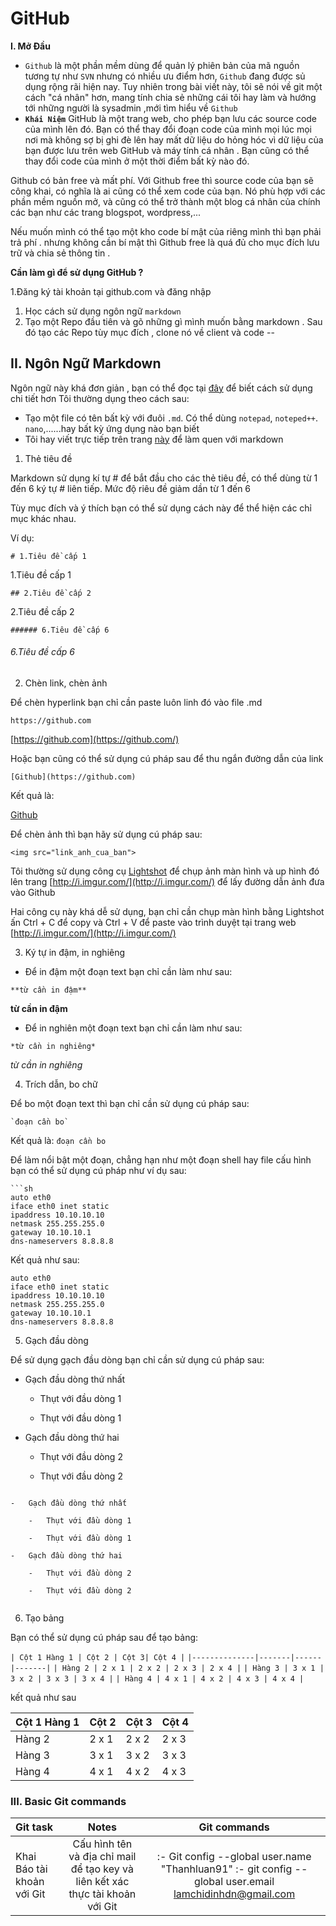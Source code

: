 # GitHub
**I. Mở Đầu** 
- `Github` là một phần mềm dùng để quản lý phiên bản của mã nguồn tương tự như `SVN` nhưng có nhiều ưu điểm hơn, `Github` đang được sủ dụng rộng rãi hiện nay. Tuy nhiên trong bài viết này, tôi sẽ nói về git một cách "cá nhân" hơn, mang tính chia sẻ những cái tôi hay làm và hướng tới những người là sysadmin ,mới tìm hiểu về `Github`
- **`Khái Niệm`**
GitHub là một trang web, cho phép bạn lưu các source code của mình lên đó. Bạn có thể thay đổi đoạn code của mình mọi lúc mọi nơi mà không sợ bị ghi đè lên hay mất dữ liệu do hỏng hóc vì dữ liệu của bạn được lưu trên web GitHub và máy tính cá nhân . Bạn cũng có thể thay đổi code của mình ở một thời điểm bất kỳ nào đó.

Github có bản free và mất phí. Với Github free thì source code của bạn sẽ công khai, có nghĩa là ai cũng có thể xem code của bạn. Nó phù hợp với các phần mềm nguồn mở, và cũng có thể trở thành một blog cá nhân của chính các bạn như các trang blogspot, wordpress,...

Nếu muốn mình có thể tạo một kho code bí mật của riêng mình thì bạn phải trả phí .
nhưng không cần bí mật thì Github free là quá đủ cho mục đích lưu trữ và chia sẻ thông tin .

**Cần làm gì để sử dụng GitHub ?**

 1.Đăng ký tài khoản tại github.com và đăng nhập
 1. Học cách sử dụng ngôn ngữ `markdown`
 2. Tạo một Repo đầu tiên và gõ những gì mình muốn bằng markdown . Sau đó tạo các Repo tùy mục đích , clone nó về client và code
  --
  

## **II. Ngôn Ngữ Markdown** 
 Ngôn ngữ này khá đơn giản , bạn có thể đọc tại [đây](https://viblo.asia/helps/cach-su-dung-markdown-bxjvZYnwkJZ) để biết cách sử dụng chi tiết hơn 
 Tôi thường dụng theo cách sau:
  

 

 - Tạo một file có tên bất kỳ với đuôi `.md`. Có thể dùng `notepad`, `noteped++`. `nano`,......hay bất kỳ ứng dụng nào bạn biết
 - Tôi hay viết trực tiếp trên trang [này](https://stackedit.io/) để làm quen với markdown

 1. Thẻ tiêu đề

Markdown sử dụng kí tự # để bắt đầu cho các thẻ tiêu đề, có thể dùng từ 1 đến 6 ký tự # liên tiếp. Mức độ riêu đề giảm dần từ 1 đến 6

Tùy mục đích và ý thích bạn có thể sử dụng cách này để thể hiện các chỉ mục khác nhau.

Ví dụ:

```
# 1.Tiêu đề cấp 1

```

1.Tiêu đề cấp 1

```
## 2.Tiêu đề cấp 2

```

2.Tiêu đề cấp 2

```
###### 6.Tiêu đề cấp 6

```

###### [](https://github.com/hocchudong/git-github-for-sysadmin#6ti%C3%AAu-%C4%91%E1%BB%81-c%E1%BA%A5p-6)6.Tiêu đề cấp 6

2. Chèn link, chèn ảnh

Để chèn hyperlink bạn chỉ cần paste luôn linh đó vào file .md

```
https://github.com

```

[https://github.com](https://github.com/)

Hoặc bạn cũng có thể sử dụng cú pháp sau để thu ngắn đường dẫn của link

```
[Github](https://github.com)

```

Kết quả là:

[Github](https://github.com/)

Để chèn ảnh thì bạn hãy sử dụng cú pháp sau:

```
<img src="link_anh_cua_ban">

```

Tôi thường sử dụng công cụ  [Lightshot](https://app.prntscr.com/en/index.html)  để chụp ảnh màn hình và up hình đó lên trang  [http://i.imgur.com/](http://i.imgur.com/)  để lấy đường dẫn ảnh đưa vào Github

Hai công cụ này khá dễ sử dụng, bạn chỉ cần chụp màn hình bằng Lightshot ấn Ctrl + C để copy và Ctrl + V để paste vào trình duyệt tại trang web  [http://i.imgur.com/](http://i.imgur.com/)

3. Ký tự in đậm, in nghiêng

-   Để in đậm một đoạn text bạn chỉ cần làm như sau:

```
**từ cần in đậm**

```

**từ cần in đậm**

-   Để in nghiên một đoạn text bạn chỉ cần làm như sau:

```
*từ cần in nghiêng*

```

_từ cần in nghiêng_

4. Trích dẫn, bo chữ

Để bo một đoạn text thì bạn chỉ cần sử dụng cú pháp sau:

```
`đoạn cần bo`

```

Kết quả là:  `đoạn cần bo`

Để làm nổi bật một đoạn, chẳng hạn như một đoạn shell hay file cấu hình bạn có thể sử dụng cú pháp như ví dụ sau:

```
```sh
auto eth0
iface eth0 inet static
ipaddress 10.10.10.10
netmask 255.255.255.0
gateway 10.10.10.1
dns-nameservers 8.8.8.8
```



Kết quả như sau:
```
auto eth0
iface eth0 inet static
ipaddress 10.10.10.10
netmask 255.255.255.0
gateway 10.10.10.1
dns-nameservers 8.8.8.8
```

5. Gạch đầu dòng

Để sử dụng gạch đầu dòng bạn chỉ cần sử dụng cú pháp sau:


- Gạch đầu dòng thứ nhất
  
  - Thụt với đầu dòng 1
  
  - Thụt với đầu dòng 1
 
- Gạch đầu dòng thứ hai
  
  - Thụt với đầu dòng 2
  
  - Thụt với đầu dòng 2
  

```

-   Gạch đầu dòng thứ nhất
    
    -   Thụt với đầu dòng 1
        
    -   Thụt với đầu dòng 1
        
-   Gạch đầu dòng thứ hai
    
    -   Thụt với đầu dòng 2
        
    -   Thụt với đầu dòng 2
        
```
 6. Tạo bảng

Bạn có thể sử dụng cú pháp sau để tạo bảng:


`| Cột 1 Hàng 1 | Cột 2 | Cột 3| Cột 4 |`
`|--------------|-------|------|-------|`
`| Hàng 2 | 2 x 1 | 2 x 2 | 2 x 3 | 2 x 4 |`
`| Hàng 3 | 3 x 1 | 3 x 2 | 3 x 3 | 3 x 4 |`
`| Hàng 4 | 4 x 1 | 4 x 2 | 4 x 3 | 4 x 4 |`

kết quả như sau 

| Cột 1 Hàng 1 | Cột 2 | Cột 3| Cột 4 |
|--------------|-------|------|-------|
| Hàng 2 | 2 x 1 | 2 x 2 | 2 x 3 | 2 x 4 |
| Hàng 3 | 3 x 1 | 3 x 2 | 3 x 3 | 3 x 4 |
| Hàng 4 | 4 x 1 | 4 x 2 | 4 x 3 | 4 x 4 |

### **III. Basic Git commands**
  | Git task| Notes|Git commands |
  |:------------------------------|:------------------------------:|:-------------:|
  | Khai Báo tài khoản với Git | Cấu hình tên và địa chỉ mail để tạo key và liên kết xác thực tài khoản với Git |:- Git config --global user.name "Thanhluan91" :- git config --global user.email lamchidinhdn@gmail.com | 
 








 

<!--stackedit_data:
eyJoaXN0b3J5IjpbLTE4NTcwMDk0NTEsLTE0MTYzNjcyNzMsMT
cwMjMzNTk3LC0xMjE0MzQ3MzkzLC0xMzQwMDg4ODYyLDM0OTQ5
NDEzMV19
-->